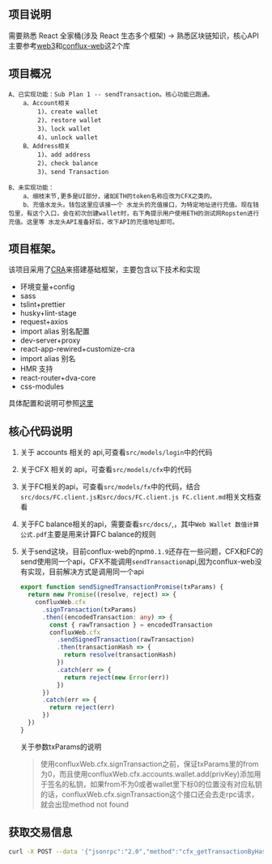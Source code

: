 ## 项目说明

需要熟悉 React 全家桶(涉及 React 生态多个框架) → 熟悉区块链知识，核心API主要参考[web3](https://github.com/ethereum/web3.js)和[conflux-web]([https://www.npmjs.com/package/conflux-web](https://www.npmjs.com/package/conflux-web))这2个库

## 项目概况

    A、已实现功能：Sub Plan 1 -- sendTransaction。核心功能已跑通。
        a、Account相关
            1)、create wallet
            2)、restore wallet
            3)、lock wallet
            4)、unlock wallet
        B、Address相关
            1)、add address
            2)、check balance
            3)、send Transaction
    
    B、未实现功能：
        a、细枝末节,更多是UI部分，诸如ETH的token名称应改为CFX之类的。
        b、充值水龙头。钱包这里应该接一个 水龙头的充值接口，为特定地址进行充值。现在钱包里，有这个入口，会在初次创建wallet时，右下角提示用户使用ETH的测试网Ropsten进行充值。这里等 水龙头API准备好后，改下API的充值地址即可。
## 项目框架。

该项目采用了[CRA](https://github.com/facebook/create-react-app)来搭建基础框架，主要包含以下技术和实现

- 环境变量+config
- sass
- tslint+prettier
- husky+lint-stage
- request+axios
- import alias 别名配置
- dev-server+proxy
- react-app-rewired+customize-cra
- import alias 别名
- HMR 支持
- react-router+dva-core
- css-modules

具体配置和说明可参照[这里](https://github.com/yzStrive/react-template/issues/1)

## 核心代码说明

1. 关于 accounts 相关的 api,可查看`src/models/login`中的代码

2. 关于CFX 相关的 api，可查看`src/models/cfx`中的代码

3. 关于FC相关的api，可查看`src/models/fx`中的代码，结合`src/docs/FC.client.js和src/docs/FC.client.js FC.client.md`相关文档查看

4. 关于FC balance相关的api，需要查看`src/docs/`,，其中`Web Wallet 数值计算公式.pdf`主要是用来计算FC balance的规则

5. 关于send这块，目前conflux-web的npm`0.1.9`还存在一些问题，CFX和FC的send使用同一个api，CFX不能调用`sendTransaction`api,因为conflux-web没有实现，目前解决方式是调用同一个api

   ```typescript
   export function sendSignedTransactionPromise(txParams) {
     return new Promise((resolve, reject) => {
       confluxWeb.cfx
         .signTransaction(txParams)
         .then((encodedTransaction: any) => {
           const { rawTransaction } = encodedTransaction
           confluxWeb.cfx
             .sendSignedTransaction(rawTransaction)
             .then(transactionHash => {
               return resolve(transactionHash)
             })
             .catch(err => {
               return reject(new Error(err))
             })
         })
         .catch(err => {
           return reject(err)
         })
     })
   }
   ```

   关于参数txParams的说明

   > 使用confluxWeb.cfx.signTransaction之前，保证txParams里的from为0，而且使用confluxWeb.cfx.accounts.wallet.add(privKey)添加用于签名的私钥，如果from不为0或者wallet里下标0的位置没有对应私钥的话，confluxWeb.cfx.signTransaction这个接口还会去走rpc请求，就会出现method not found

## 获取交易信息

```bash
curl -X POST --data '{"jsonrpc":"2.0","method":"cfx_getTransactionByHash","params":["0xa68f0d871cd7eea324029114d4fc8f784e0a3ebbef392d12b12bdd2e2a69fb03"],"id":1}' -H "Content-Type: application/json" http://testnet-jsonrpc.conflux-chain.org:12537
```

